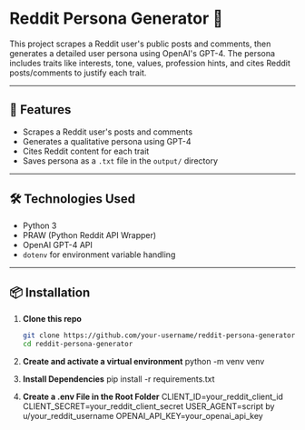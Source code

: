 # Reddit Persona Generator 🧠

This project scrapes a Reddit user's public posts and comments, then generates a detailed user persona using OpenAI's GPT-4. The persona includes traits like interests, tone, values, profession hints, and cites Reddit posts/comments to justify each trait.

---

## 🚀 Features

- Scrapes a Reddit user's posts and comments
- Generates a qualitative persona using GPT-4
- Cites Reddit content for each trait
- Saves persona as a `.txt` file in the `output/` directory

---

## 🛠️ Technologies Used

- Python 3
- PRAW (Python Reddit API Wrapper)
- OpenAI GPT-4 API
- `dotenv` for environment variable handling

---

## 📦 Installation

1. **Clone this repo**
   ```bash
   git clone https://github.com/your-username/reddit-persona-generator.git
   cd reddit-persona-generator

2. **Create and activate a virtual environment**
    python -m venv venv
    
3. **Install Dependencies**
    pip install -r requirements.txt

4. **Create a .env File in the Root Folder**
    CLIENT_ID=your_reddit_client_id
    CLIENT_SECRET=your_reddit_client_secret
    USER_AGENT=script by u/your_reddit_username
    OPENAI_API_KEY=your_openai_api_key



